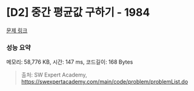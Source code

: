 # [D2] 중간 평균값 구하기 - 1984 

[문제 링크](https://swexpertacademy.com/main/code/problem/problemDetail.do?contestProbId=AV5Pw_-KAdcDFAUq) 

### 성능 요약

메모리: 58,776 KB, 시간: 147 ms, 코드길이: 168 Bytes



> 출처: SW Expert Academy, https://swexpertacademy.com/main/code/problem/problemList.do